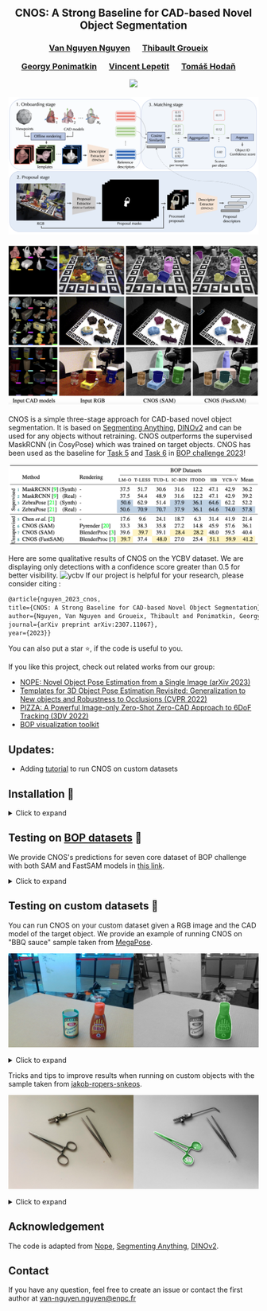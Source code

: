 <div align="center">
<h2>
CNOS: A Strong Baseline for CAD-based Novel Object Segmentation
</h2>

<h3>
<a href="https://nv-nguyen.github.io/" target="_blank"><nobr>Van Nguyen Nguyen</nobr></a> &emsp;
<a href="http://imagine.enpc.fr/~groueixt/" target="_blank"><nobr>Thibault Groueix</nobr></a> &emsp;

<a href="https://ponimatkin.github.io/" target="_blank"><nobr>Georgy Ponimatkin</nobr></a> &emsp;
<a href="https://vincentlepetit.github.io/" target="_blank"><nobr>Vincent Lepetit</nobr></a> &emsp;
<a href="https://cmp.felk.cvut.cz/~hodanto2/" target="_blank"><nobr>Tomáš Hodaň</nobr></a> &emsp; <br>
<p></p>
<a href="http://arxiv.org/abs/2307.11067"><img 
src="https://img.shields.io/badge/-Paper-blue.svg?colorA=333&logo=arxiv" height=35em></a>
<p></p>

![framework](./media/framework.png)

![qualitative](./media/qualitative.png)
</h3>
</div>

CNOS is a simple three-stage approach for CAD-based novel object segmentation. It is based on [Segmenting Anything](https://github.com/facebookresearch/segment-anything), [DINOv2](https://github.com/facebookresearch/dinov2) and can be used for any objects without retraining. CNOS outperforms the supervised MaskRCNN (in CosyPose) which was trained on target objects. CNOS has been used as the baseline for [Task 5](https://bop.felk.cvut.cz/leaderboards/detection-unseen-bop23/core-datasets/) and [Task 6](https://bop.felk.cvut.cz/leaderboards/segmentation-unseen-bop23/core-datasets/) in [BOP challenge 2023](https://bop.felk.cvut.cz/challenges/bop-challenge-2023/)!

![bo results](./media/bop_results.png)

Here are some qualitative results of CNOS on the YCBV dataset. We are displaying only detections with a confidence score greater than 0.5 for better visibility.
![ycbv](./media/ycbv.gif)
If our project is helpful for your research, please consider citing : 
```latex
@article{nguyen_2023_cnos,
title={CNOS: A Strong Baseline for CAD-based Novel Object Segmentation},
author={Nguyen, Van Nguyen and Groueix, Thibault and Ponimatkin, Georgy and Lepetit, Vincent and Hodan, Tomas},
journal={arXiv preprint arXiv:2307.11067},
year={2023}}
```
You can also put a star :star:, if the code is useful to you.

If you like this project, check out related works from our group:
- [NOPE: Novel Object Pose Estimation from a Single Image (arXiv 2023)](https://github.com/nv-nguyen/nope)
- [Templates for 3D Object Pose Estimation Revisited: Generalization to New objects and Robustness to Occlusions (CVPR 2022)](https://github.com/nv-nguyen/template-pose) 
- [PIZZA: A Powerful Image-only Zero-Shot Zero-CAD Approach to 6DoF Tracking (3DV 2022)](https://github.com/nv-nguyen/pizza)
- [BOP visualization toolkit](https://github.com/nv-nguyen/bop_viz_kit)

## Updates:
- Adding [tutorial](https://github.com/nv-nguyen/cnos#testing-on-custom-datasets-rocket) to run CNOS on custom datasets

## Installation :construction_worker:

<details><summary>Click to expand</summary>

Please make sure that you update this [user's configuration](https://github.com/nv-nguyen/cnos/blob/main/configs/user/default.yaml) before conducting any experiments. 

### 1. Create conda environment
```
conda env create -f environment.yml
conda activate cnos

# for using SAM
pip install git+https://github.com/facebookresearch/segment-anything.git

# for using fastSAM
pip install ultralytics==8.0.135
```

### 2. Datasets and model weights

#### 2.1. Download datasets from [BOP challenge](https://bop.felk.cvut.cz/datasets/):
```
python -m src.scripts.download_bop
```

#### 2.2. Rendering templates with [Pyrender](https://github.com/mmatl/pyrender):

This rendering is fast. For example, using a single V100 GPU, it can be done within 10 minutes. Alternatively, you can access the rendered output through [this Google Drive link (4.64GB)](https://drive.google.com/file/d/1yz2-q74PGws1OtDalX3ySo7AhiwWveK1/view?usp=sharing) and unzip it into $ROOT_DIR.

```
python -m src.scripts.render_template_with_pyrender
```

#### 2.3. Download model weights of [Segmenting Anything](https://github.com/facebookresearch/segment-anything):
```
python -m src.scripts.download_sam
```

#### 2.4. Download model weights of [Fast Segmenting Anything](https://github.com/CASIA-IVA-Lab/FastSAM):
```
python -m src.scripts.download_fastsam
```

#### 2.5. Download [BlenderProc4BOP](https://bop.felk.cvut.cz/datasets/) set:
This is only required when you want to use realistic rendering with BlenderProc for seven core datasets of BOP challenge.
```
python -m src.scripts.download_train_pbr
```


</details>

##  Testing on [BOP datasets](https://bop.felk.cvut.cz/datasets/) :rocket:

We provide CNOS's predictions for seven core dataset of BOP challenge with both SAM and FastSAM models in [this link](https://drive.google.com/drive/folders/1yGRKpz1RI4h5-u0drusVeXPuAsg_GIO5?usp=sharing).

<details><summary>Click to expand</summary>

1. Run CNOS to get predictions:

```
export DATASET_NAME=lmo 
# adding CUDA_VISIBLE_DEVICES=$GPU_IDS if you want to use a specific GPU

# with FastSAM + PBR
python run_inference.py dataset_name=$DATASET_NAME model=cnos_fast

# with FastSAM + PBR + denser viewpoints
python run_inference.py dataset_name=$DATASET_NAME model=cnos_fast model.onboarding_config.level_templates=1

# with FastSAM + PyRender
python run_inference.py dataset_name=$DATASET_NAME model=cnos_fast model.onboarding_config.rendering_type=pyrender

# with SAM + PyRender
python run_inference.py dataset_name=$DATASET_NAME model.onboarding_config.rendering_type=pyrender

# with SAM + PBR
python run_inference.py dataset_name=$DATASET_NAME

# using smaller models for FastSAM and DINOv2
python run_inference.py dataset_name=$DATASET_NAME model=cnos_fast model.descriptor_model.model_name=dinov2_vits14 model.segmentor_model.checkpoint_path=

```
After running this script, CNOS will output a prediction file at [this dir](https://github.com/nv-nguyen/cnos/blob/main/configs/run_inference.yaml#L9). You can then evaluate this prediction on [BOP challenge website](https://bop.felk.cvut.cz/).

2. Visualize the predictions:

There are two options:

2.a. Using our custom visualization without Detectron2 (display only masks)

```
python -m src.scripts.visualize dataset_name=$DATASET_NAME input_file=$INPUT_FILE output_dir=$OUTPUT_DIR
```

2.b. Using Detectron2 (display both masks, objectID, scores)
```
python -m pip install 'git+https://github.com/facebookresearch/detectron2.git'
python -m src.scripts.visualize_detectron2 dataset_name=$DATASET_NAME input_file=$INPUT_FILE output_dir=$OUTPUT_DIR

```

</details>

##  Testing on custom datasets :rocket:

You can run CNOS on your custom dataset given a RGB image and the CAD model of the target object. We provide an example of running CNOS on "BBQ sauce" sample taken from [MegaPose](https://github.com/megapose6d/megapose6d).

![qualitative](./media/demo/result.png)

<details><summary>Click to expand</summary>

There are two steps to test CNOS on your own dataset:

0. Define the path to your dataset:
```
export CAD_PATH=./media/demo/hope_000002.ply
export RGB_PATH=./media/demo/bba_sauce_rgb.png
export OUTPUT_DIR=./tmp/custom_dataset
```

1. Render the template from CAD models:
```
bash ./src/scripts/render_custom.sh
```
If the quality of rendering is not good, you can try to ajust the lightning conditions and distance between the camera and the object in [this script](https://github.com/nv-nguyen/cnos/tree/main/src/scripts/render_custom.sh).

2. Run CNOS and visualize the results:
```
bash ./src/scripts/run_inference_custom.sh
```
The detections will be saved at $OUTPUT_DIR/cnos_results. This script is used by default for single-CAD object segmentation. If you want to segment multiple objects, please make few adaptations [this script](https://github.com/nv-nguyen/cnos/tree/main/src/scripts/inference_custom.py).

</details>

Tricks and tips to improve results when running on custom objects with the sample taken from [jakob-ropers-snkeos](https://github.com/jakob-ropers-snkeos).

![tips](./media/demo2/result.png)

<details><summary>Click to expand</summary>


Please note that SAM or FastSAM can perform exceptionally well, even on very small objects. However, certain parameters from the original implementation require adjustments to achieve optimal results. For example, it is recommended to reduce the default stability_score_thresh value of 0.97 to smaller settings, like 0.5 (applied after step 1 of rendering).
```
python -m src.scripts.inference_custom --template_dir $OUTPUT_DIR --rgb_path $RGB_PATH --stability_score_thresh 0.5
```
</details>

## Acknowledgement

The code is adapted from [Nope](https://github.com/nv-nguyen/nope), [Segmenting Anything](https://github.com/facebookresearch/segment-anything), [DINOv2](https://github.com/facebookresearch/dinov2). 

## Contact
If you have any question, feel free to create an issue or contact the first author at van-nguyen.nguyen@enpc.fr